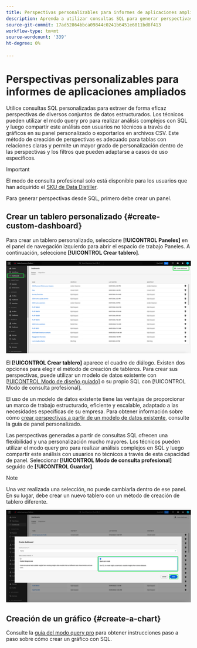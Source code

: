 ```yaml
---
title: Perspectivas personalizables para informes de aplicaciones ampliados
description: Aprenda a utilizar consultas SQL para generar perspectivas para sus paneles personalizados.
source-git-commit: 17ad52864bbca09844c0241b6451e6811bd8f413
workflow-type: tm+mt
source-wordcount: '339'
ht-degree: 0%

---
```


# Perspectivas personalizables para informes de aplicaciones ampliados

Utilice consultas SQL personalizadas para extraer de forma eficaz perspectivas de diversos conjuntos de datos estructurados. Los técnicos pueden utilizar el modo query pro para realizar análisis complejos con SQL y luego compartir este análisis con usuarios no técnicos a través de gráficos en su panel personalizado o exportarlos en archivos CSV. Este método de creación de perspectivas es adecuado para tablas con relaciones claras y permite un mayor grado de personalización dentro de las perspectivas y los filtros que pueden adaptarse a casos de uso específicos.

>[!IMPORTANT]
>
>El modo de consulta profesional solo está disponible para los usuarios que han adquirido el [SKU de Data Distiller](../../../query-service/data-distiller/overview.md).

Para generar perspectivas desde SQL, primero debe crear un panel.

## Crear un tablero personalizado {#create-custom-dashboard}

Para crear un tablero personalizado, seleccione **[!UICONTROL Paneles]** en el panel de navegación izquierdo para abrir el espacio de trabajo Paneles. A continuación, seleccione **[!UICONTROL Crear tablero]**.

![El inventario Panel con el panel Crear resaltado.](../../images/customizable-insights/create-dashboard.png)

El **[!UICONTROL Crear tablero]** aparece el cuadro de diálogo. Existen dos opciones para elegir el método de creación de tableros. Para crear sus perspectivas, puede utilizar un modelo de datos existente con [[!UICONTROL Modo de diseño guiado]](../../user-defined-dashboards.md) o su propio SQL con [!UICONTROL Modo de consulta profesional].

<!-- Maybe reference Guided design mode in other places on UDD doc. -->

El uso de un modelo de datos existente tiene las ventajas de proporcionar un marco de trabajo estructurado, eficiente y escalable, adaptado a las necesidades específicas de su empresa. Para obtener información sobre cómo [crear perspectivas a partir de un modelo de datos existente](../../user-defined-dashboards.md#create-widget), consulte la guía de panel personalizado.

Las perspectivas generadas a partir de consultas SQL ofrecen una flexibilidad y una personalización mucho mayores. Los técnicos pueden utilizar el modo query pro para realizar análisis complejos en SQL y luego compartir este análisis con usuarios no técnicos a través de esta capacidad de panel. Seleccionar **[!UICONTROL Modo de consulta profesional]** seguido de **[!UICONTROL Guardar]**.

>[!NOTE]
>
>Una vez realizada una selección, no puede cambiarla dentro de ese panel. En su lugar, debe crear un nuevo tablero con un método de creación de tablero diferente.

![El [!UICONTROL Crear tablero] Cuadro de diálogo con el modo de profesional de consulta y Guardar resaltado.](../../images/customizable-insights/query-pro-mode.png)

## Creación de un gráfico {#create-a-chart}

Consulte la [guía del modo query pro](./query-pro-mode.md) para obtener instrucciones paso a paso sobre cómo crear un gráfico con SQL.

